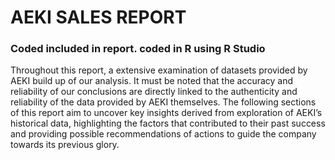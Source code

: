 # AEKI SALES REPORT
### Coded included in report. coded in R using R Studio
Throughout this report, a extensive examination of datasets provided by AEKI build up of our analysis. It must be noted that the accuracy and reliability of our conclusions are directly linked to the authenticity and reliability of the data provided by AEKI themselves.
The following sections of this report aim to uncover key insights derived from exploration of AEKI’s historical data, highlighting the factors that contributed to their past success and providing possible recommendations of actions to guide the company towards its previous glory.
